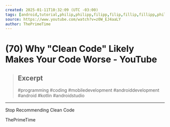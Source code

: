 ```yaml
---
created: 2025-01-11T10:32:09 (UTC -03:00)
tags: [android,tutorial,philip,philipp,filipp,filip,fillip,fillipp,phillipp,phillip,lackener,leckener,leckner,lackner,kotlin,mobile]
source: https://www.youtube.com/watch?v=z0W_EJ4aaLY
author: ThePrimeTime
---
```


# (70) Why "Clean Code" Likely Makes Your Code Worse - YouTube

> ## Excerpt
> #programming #coding #mobiledevelopment #androiddevelopment #android #kotlin #androidstudio

---
Stop Recommending Clean Code

ThePrimeTime
